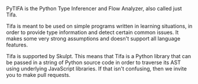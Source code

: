 PyTIFA is the Python Type Inferencer and Flow Analyzer, also called just Tifa.

Tifa is meant to be used on simple programs written in learning situations,
in order to provide type information and detect certain common issues.
It makes some very strong assumptions and doesn't support all language features.

Tifa is supported by Skulpt. This means that Tifa is a Python library that
can be passed in a string of Python source code in order to traverse its
AST using underlying JavaScript libraries. If that isn't confusing,
then we invite you to make pull requests.